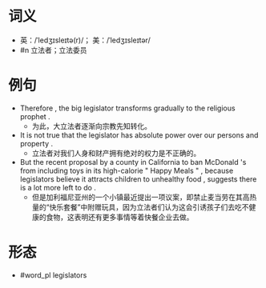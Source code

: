 # 词义
- 英：/ˈledʒɪsleɪtə(r)/； 美：/ˈledʒɪsleɪtər/
- #n 立法者；立法委员
# 例句
- Therefore , the big legislator transforms gradually to the religious prophet .
	- 为此，大立法者逐渐向宗教先知转化。
- It is not true that the legislator has absolute power over our persons and property .
	- 立法者对我们人身和财产拥有绝对的权力是不正确的。
- But the recent proposal by a county in California to ban McDonald 's from including toys in its high-calorie " Happy Meals " , because legislators believe it attracts children to unhealthy food , suggests there is a lot more left to do .
	- 但是加利福尼亚州的一个小镇最近提出一项议案，即禁止麦当劳在其高热量的“快乐套餐”中附赠玩具，因为立法者们认为这会引诱孩子们去吃不健康的食物，这表明还有更多事情等着快餐企业去做。
# 形态
- #word_pl legislators
